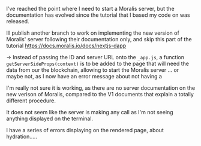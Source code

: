 I've reached the point where I need to start a Moralis server, but the documentation has evolved since the tutorial that I based my code on was released.

Ill publish another branch to work on implementing the new version of Moralis' server following their documentation only, and skip this part of the tutorial
https://docs.moralis.io/docs/nextjs-dapp

-> Instead of passing the ID and server URL onto the `_app.js`, a function `getServerSideProps(context)` is to be added to the page that will need the data from our the blockchain, allowing to start the Moralis server
... or maybe not, as I now have an error message about not having a <MoralisProvider>

I'm really not sure it is working, as there are no server documentation on the new verison of Moralis, compared to the V1 documents that explain a totally different procedure.

It does not seem like the server is making any call as I'm not seeing anything displayed on the terminal.

I have a series of errors displaying on the rendered page, about hydration.....
